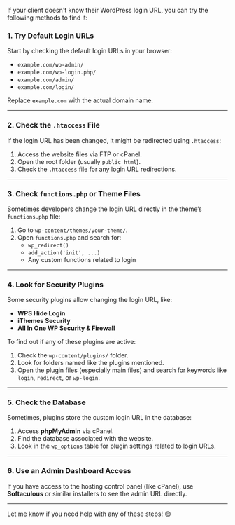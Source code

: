 If your client doesn't know their WordPress login URL, you can try the following methods to find it:

### 1. **Try Default Login URLs**
Start by checking the default login URLs in your browser:
- `example.com/wp-admin/`
- `example.com/wp-login.php/`
- `example.com/admin/`
- `example.com/login/`

Replace `example.com` with the actual domain name.

---

### 2. **Check the `.htaccess` File**
If the login URL has been changed, it might be redirected using `.htaccess`:
1. Access the website files via FTP or cPanel.
2. Open the root folder (usually `public_html`).
3. Check the `.htaccess` file for any login URL redirections.

---

### 3. **Check `functions.php` or Theme Files**
Sometimes developers change the login URL directly in the theme’s `functions.php` file:
1. Go to `wp-content/themes/your-theme/`.
2. Open `functions.php` and search for:
   - `wp_redirect()`
   - `add_action('init', ...)`
   - Any custom functions related to login

---

### 4. **Look for Security Plugins**
Some security plugins allow changing the login URL, like:
- **WPS Hide Login**
- **iThemes Security**
- **All In One WP Security & Firewall**

To find out if any of these plugins are active:
1. Check the `wp-content/plugins/` folder.
2. Look for folders named like the plugins mentioned.
3. Open the plugin files (especially main files) and search for keywords like `login`, `redirect`, or `wp-login`.

---

### 5. **Check the Database**
Sometimes, plugins store the custom login URL in the database:
1. Access **phpMyAdmin** via cPanel.
2. Find the database associated with the website.
3. Look in the `wp_options` table for plugin settings related to login URLs.

---

### 6. **Use an Admin Dashboard Access**
If you have access to the hosting control panel (like cPanel), use **Softaculous** or similar installers to see the admin URL directly.

---

Let me know if you need help with any of these steps! 😊